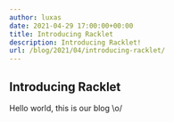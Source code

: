 ```yaml
---
author: luxas
date: 2021-04-29 17:00:00+00:00
title: Introducing Racklet
description: Introducing Racklet!
url: /blog/2021/04/introducing-racklet/
---
```


## Introducing Racklet

Hello world, this is our blog \o/
